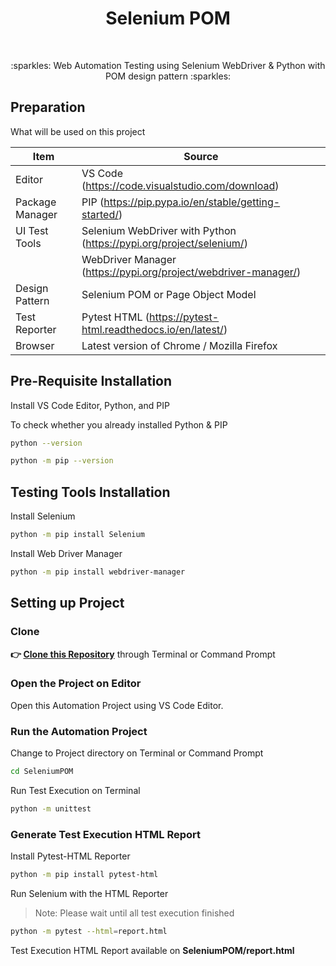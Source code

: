 <h1 align="center">Selenium POM</h1></br>

<p align="center">
:sparkles: Web Automation Testing using Selenium WebDriver &amp; Python with POM design pattern :sparkles:
</p>

## Preparation

What will be used on this project


| Item           | Source                                                         |
| -------------- | ------------------------------------------------------------ |
| Editor         | VS Code (https://code.visualstudio.com/download) |
| Package Manager| PIP (https://pip.pypa.io/en/stable/getting-started/) |
| UI Test Tools  | Selenium WebDriver with Python (https://pypi.org/project/selenium/) |
|                | WebDriver Manager (https://pypi.org/project/webdriver-manager/) |
| Design Pattern | Selenium POM or Page Object Model |
| Test Reporter  | Pytest HTML (https://pytest-html.readthedocs.io/en/latest/) |
| Browser        | Latest version of Chrome / Mozilla Firefox  |

## Pre-Requisite Installation

Install VS Code Editor, Python, and PIP

To check whether you already installed Python & PIP

```Bash
python --version
```
```Bash
python -m pip --version 
```

## Testing Tools Installation

Install Selenium

```Bash
python -m pip install Selenium
```

Install Web Driver Manager

```Bash
python -m pip install webdriver-manager
```

## Setting up Project

### Clone

**👉 [Clone this Repository](https://github.com/Fatimazza/SeleniumPOM/)** through Terminal or Command Prompt

### Open the Project on Editor

Open this Automation Project using VS Code Editor.

### Run the Automation Project 

Change to Project directory on Terminal or Command Prompt

```Bash
cd SeleniumPOM
```

Run Test Execution on Terminal

```Bash
python -m unittest
```

### Generate Test Execution HTML Report

Install Pytest-HTML Reporter

```Bash
python -m pip install pytest-html
```

Run Selenium with the HTML Reporter

> Note: Please wait until all test execution finished

```Bash
python -m pytest --html=report.html
```

Test Execution HTML Report available on <b> SeleniumPOM/report.html </b>
